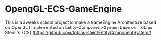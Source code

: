 # OpengGL-ECS-GameEngine
This is a 3weeks school project to make a GameEngine Architecture based on OpenGL
I implemented an Entity-Component-System base on [Tobias Stein 's ECS] (https://github.com/tobias-stein/EntityComponentSystem/)
